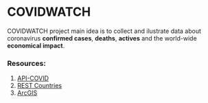 # COVIDWATCH

COVIDWATCH project main idea is to collect and ilustrate data about coronavirus **confirmed cases**, **deaths**, **actives** and the world-wide **economical impact**.

### Resources: 
1. [API-COVID](https://covid2019-api.herokuapp.com/docs#/v2/get_current_v2_current_get)
2. [REST Countries](https://restcountries.eu/)
3. [ArcGIS](https://developers.arcgis.com/javascript/latest/sample-code/intro-sceneview/index.html)
